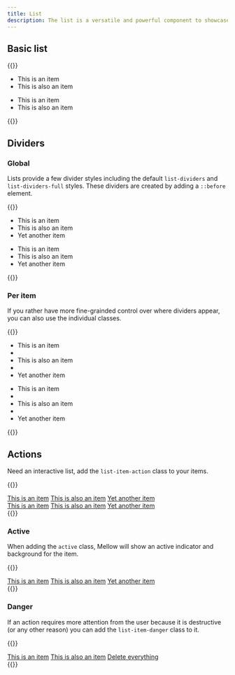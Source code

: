 ```yaml
---
title: List
description: The list is a versatile and powerful component to showcase information, provide quick access to actions.
---
```


## Basic list
{{<example>}}
<ul class="list mb-3">
  <li class="list-item">This is an item</li>
  <li class="list-item">This is also an item</li>
</ul>

<ul class="list border">
  <li class="list-item">This is an item</li>
  <li class="list-item">This is also an item</li>
</ul>
{{</example>}}

## Dividers
### Global
Lists provide a few divider styles including the default `list-dividers` and `list-dividers-full` styles. These dividers are created by adding a `::before` element.

{{<example>}}
<ul class="list list-dividers border mb-3">
  <li class="list-item">This is an item</li>
  <li class="list-item">This is also an item</li>
  <li class="list-item">Yet another item</li>
</ul>
<ul class="list list-dividers-full border">
  <li class="list-item">This is an item</li>
  <li class="list-item">This is also an item</li>
  <li class="list-item">Yet another item</li>
</ul>
{{</example>}}

### Per item
If you rather have more fine-grainded control over where dividers appear, you can also use the individual classes.

{{<example>}}
<ul class="list border mb-3">
  <li class="list-item">This is an item</li>
  <li class="list-divider"></li>
  <li class="list-item">This is also an item</li>
  <li class="list-divider"></li>
  <li class="list-item">Yet another item</li>
</ul>
<ul class="list border">
  <li class="list-item">This is an item</li>
  <li class="list-divider-full"></li>
  <li class="list-item">This is also an item</li>
  <li class="list-divider-full"></li>
  <li class="list-item">Yet another item</li>
</ul>
{{</example>}}

## Actions
Need an interactive list, add the `list-item-action` class to your items.

{{<example>}}
<div class="list mb-3">
  <a href="#" class="list-item list-item-action">This is an item</a>
  <a href="#" class="list-item list-item-action">This is also an item</a>
  <a href="#" class="list-item list-item-action">Yet another item</a>
</div>
<div class="list list-dividers">
  <a href="#" class="list-item list-item-action">This is an item</a>
  <a href="#" class="list-item list-item-action">This is also an item</a>
  <a href="#" class="list-item list-item-action">Yet another item</a>
</div>
{{</example>}}

### Active
When adding the `active` class, Mellow will show an active indicator and background for the item.

{{<example>}}
<div class="list mb-3">
  <a href="#" class="list-item list-item-action">This is an item</a>
  <a href="#" class="list-item list-item-action active">This is also an item</a>
  <a href="#" class="list-item list-item-action">Yet another item</a>
</div>
{{</example>}}

### Danger
If an action requires more attention from the user because it is destructive (or any other reason) you can add the `list-item-danger` class to it.

{{<example>}}
<div class="list">
  <a href="#" class="list-item list-item-action">This is an item</a>
  <a href="#" class="list-item list-item-action">This is also an item</a>
  <a href="#" class="list-item list-item-action list-item-danger">Delete everything</a>
</div>
{{</example>}}
